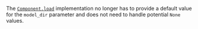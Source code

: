 The [`Component.load`](components.mdx#custom-components) implementation no longer has
to provide a default value for the `model_dir` parameter and does not need to
handle potential `None` values.
